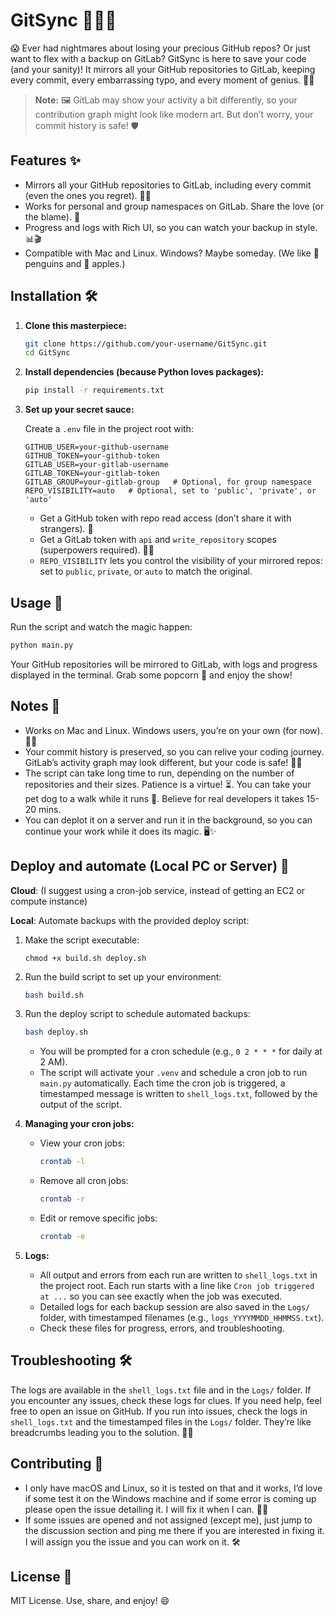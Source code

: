 # GitSync 🚀🦸‍♂️

😱 Ever had nightmares about losing your precious GitHub repos? Or just want to flex with a backup on GitLab? GitSync is here to save your code (and your sanity)! It mirrors all your GitHub repositories to GitLab, keeping every commit, every embarrassing typo, and every moment of genius. 💾✨

> **Note:** 🖼️ GitLab may show your activity a bit differently, so your contribution graph might look like modern art. But don’t worry, your commit history is safe! 🛡️

## Features ✨

- Mirrors all your GitHub repositories to GitLab, including every commit (even the ones you regret). 🕵️‍♂️
- Works for personal and group namespaces on GitLab. Share the love (or the blame). 🤝
- Progress and logs with Rich UI, so you can watch your backup in style. 📊🎬
- Compatible with Mac and Linux. Windows? Maybe someday. (We like 🐧 penguins and 🍏 apples.)

## Installation 🛠️

1. **Clone this masterpiece:**
   ```sh
   git clone https://github.com/your-username/GitSync.git
   cd GitSync
   ```

2. **Install dependencies (because Python loves packages):**
   ```sh
   pip install -r requirements.txt
   ```

3. **Set up your secret sauce:**


   Create a `.env` file in the project root with:
   ```
   GITHUB_USER=your-github-username
   GITHUB_TOKEN=your-github-token
   GITLAB_USER=your-gitlab-username
   GITLAB_TOKEN=your-gitlab-token
   GITLAB_GROUP=your-gitlab-group   # Optional, for group namespace
   REPO_VISIBILITY=auto   # Optional, set to 'public', 'private', or 'auto'
   ```

   - Get a GitHub token with repo read access (don’t share it with strangers). 🤫
   - Get a GitLab token with `api` and `write_repository` scopes (superpowers required). 🦸‍♀️
   - `REPO_VISIBILITY` lets you control the visibility of your mirrored repos: set to `public`, `private`, or `auto` to match the original.

## Usage 🎩

Run the script and watch the magic happen:

```sh
python main.py
```

Your GitHub repositories will be mirrored to GitLab, with logs and progress displayed in the terminal. Grab some popcorn 🍿 and enjoy the show!

## Notes 📝

- Works on Mac and Linux. Windows users, you’re on your own (for now). 🐧🍏
- Your commit history is preserved, so you can relive your coding journey. GitLab’s activity graph may look different, but your code is safe! 🧑‍💻
- The script can take long time to run, depending on the number of repositories and their sizes. Patience is a virtue! ⏳. You can take your pet dog to a walk while it runs 🐶. Believe for real developers it takes 15-20 mins.
- You can deplot it on a server and run it in the background, so you can continue your work while it does its magic. 🖥️✨

## Deploy and automate (Local PC or Server) 🚀

**Cloud**: (I suggest using a cron-job service, instead of getting an EC2 or compute instance)

**Local**: Automate backups with the provided deploy script:

1. Make the script executable:
   ```
   chmod +x build.sh deploy.sh
   ```

2. Run the build script to set up your environment:
   ```sh
   bash build.sh
   ```

3. Run the deploy script to schedule automated backups:
   ```sh
   bash deploy.sh
   ```
   - You will be prompted for a cron schedule (e.g., `0 2 * * *` for daily at 2 AM).
   - The script will activate your `.venv` and schedule a cron job to run `main.py` automatically. Each time the cron job is triggered, a timestamped message is written to `shell_logs.txt`, followed by the output of the script.

4. **Managing your cron jobs:**
   - View your cron jobs:
     ```sh
     crontab -l
     ```
   - Remove all cron jobs:
     ```sh
     crontab -r
     ```
   - Edit or remove specific jobs:
     ```sh
     crontab -e
     ```

5. **Logs:**
   - All output and errors from each run are written to `shell_logs.txt` in the project root. Each run starts with a line like `Cron job triggered at ...` so you can see exactly when the job was executed.
   - Detailed logs for each backup session are also saved in the `Logs/` folder, with timestamped filenames (e.g., `logs_YYYYMMDD_HHMMSS.txt`).
   - Check these files for progress, errors, and troubleshooting.

## Troubleshooting 🛠

The logs are available in the `shell_logs.txt` file and in the `Logs/` folder. If you encounter any issues, check these logs for clues. If you need help, feel free to open an issue on GitHub.
If you run into issues, check the logs in `shell_logs.txt` and the timestamped files in the `Logs/` folder. They’re like breadcrumbs leading you to the solution. 🕵️‍♀️

## Contributing 🤝

- I only have macOS and Linux, so it is tested on that and it works, I’d love if some test it on the Windows machine and if some error is coming up please open the issue detailing it. I will fix it when I can. 🐧🍏
- If some issues are opened and not assigned (except me), just jump to the discussion section and ping me there if you are interested in fixing it. I will assign you the issue and you can work on it. 🛠️


## License 📄

MIT License. Use, share, and enjoy! 😄
